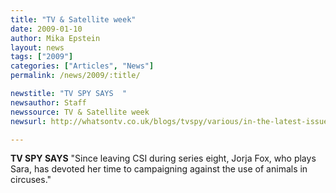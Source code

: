 ```yaml
---
title: "TV & Satellite week"
date: 2009-01-10
author: Mika Epstein
layout: news
tags: ["2009"]
categories: ["Articles", "News"]
permalink: /news/2009/:title/

newstitle: "TV SPY SAYS  "
newsauthor: Staff  
newssource: TV & Satellite week  
newsurl: http://whatsontv.co.uk/blogs/tvspy/various/in-the-latest-issue-of-tv-satellite-week-3/  

---
```


 **TV SPY SAYS** "Since leaving CSI during series eight, Jorja Fox, who plays Sara, has devoted her time to campaigning against the use of animals in circuses."  
